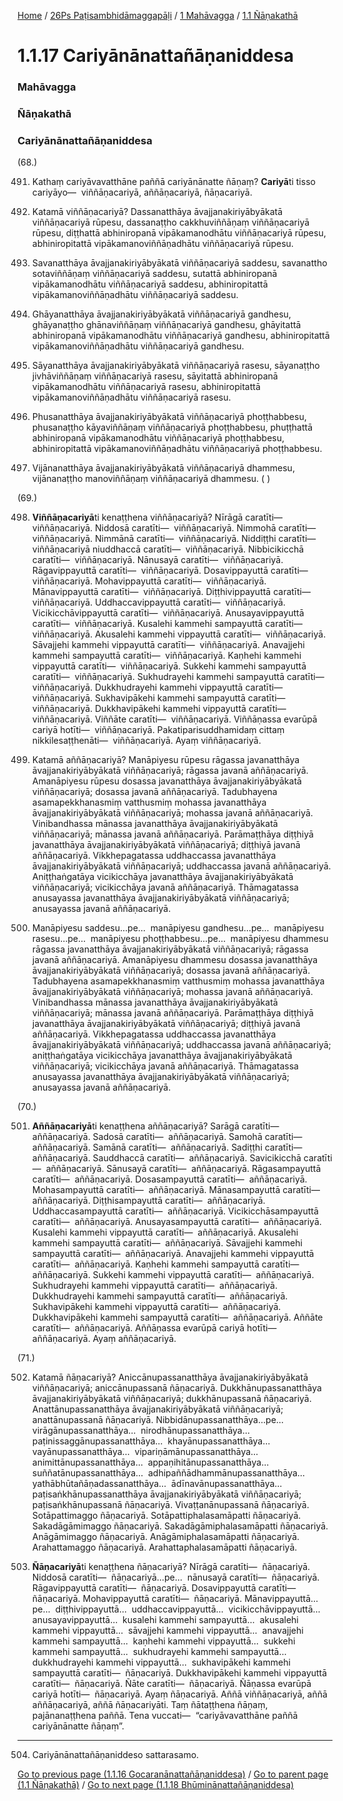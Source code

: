 
[Home](/) / [26Ps Paṭisambhidāmaggapāḷi](../../../26Ps.md) / [1 Mahāvagga](../../1.md) / [1.1 Ñāṇakathā](../1.1.md)

# 1.1.17 Cariyānānattañāṇaniddesa

### Mahāvagga

### Ñāṇakathā

### Cariyānānattañāṇaniddesa

(68.)

491. Kathaṃ cariyāvavatthāne paññā cariyānānatte ñāṇaṃ? **Cariyā**ti tisso cariyāyo—  viññāṇacariyā, aññāṇacariyā, ñāṇacariyā.

492. Katamā viññāṇacariyā? Dassanatthāya āvajjanakiriyābyākatā viññāṇacariyā rūpesu, dassanaṭṭho cakkhuviññāṇaṃ viññāṇacariyā rūpesu, diṭṭhattā abhiniropanā vipākamanodhātu viññāṇacariyā rūpesu, abhiniropitattā vipākamanoviññāṇadhātu viññāṇacariyā rūpesu.

493. Savanatthāya āvajjanakiriyābyākatā viññāṇacariyā saddesu, savanattho sotaviññāṇaṃ viññāṇacariyā saddesu, sutattā abhiniropanā vipākamanodhātu viññāṇacariyā saddesu, abhiniropitattā vipākamanoviññāṇadhātu viññāṇacariyā saddesu.

494. Ghāyanatthāya āvajjanakiriyābyākatā viññāṇacariyā gandhesu, ghāyanaṭṭho ghānaviññāṇaṃ viññāṇacariyā gandhesu, ghāyitattā abhiniropanā vipākamanodhātu viññāṇacariyā gandhesu, abhiniropitattā vipākamanoviññāṇadhātu viññāṇacariyā gandhesu.

495. Sāyanatthāya āvajjanakiriyābyākatā viññāṇacariyā rasesu, sāyanaṭṭho jivhāviññāṇaṃ viññāṇacariyā rasesu, sāyitattā abhiniropanā vipākamanodhātu viññāṇacariyā rasesu, abhiniropitattā vipākamanoviññāṇadhātu viññāṇacariyā rasesu.

496. Phusanatthāya āvajjanakiriyābyākatā viññāṇacariyā phoṭṭhabbesu, phusanaṭṭho kāyaviññāṇaṃ viññāṇacariyā phoṭṭhabbesu, phuṭṭhattā abhiniropanā vipākamanodhātu viññāṇacariyā phoṭṭhabbesu, abhiniropitattā vipākamanoviññāṇadhātu viññāṇacariyā phoṭṭhabbesu.

497. Vijānanatthāya āvajjanakiriyābyākatā viññāṇacariyā dhammesu, vijānanaṭṭho manoviññāṇaṃ viññāṇacariyā dhammesu. ( )

(69.)

498. **Viññāṇacariyā**ti kenaṭṭhena viññāṇacariyā? Nīrāgā caratīti—  viññāṇacariyā. Niddosā caratīti—  viññāṇacariyā. Nimmohā caratīti—  viññāṇacariyā. Nimmānā caratīti—  viññāṇacariyā. Niddiṭṭhi caratīti—  viññāṇacariyā niuddhaccā caratīti—  viññāṇacariyā. Nibbicikicchā caratīti—  viññāṇacariyā. Nānusayā caratīti—  viññāṇacariyā. Rāgavippayuttā caratīti—  viññāṇacariyā. Dosavippayuttā caratīti—  viññāṇacariyā. Mohavippayuttā caratīti—  viññāṇacariyā. Mānavippayuttā caratīti—  viññāṇacariyā. Diṭṭhivippayuttā caratīti—  viññāṇacariyā. Uddhaccavippayuttā caratīti—  viññāṇacariyā. Vicikicchāvippayuttā caratīti—  viññāṇacariyā. Anusayavippayuttā caratīti—  viññāṇacariyā. Kusalehi kammehi sampayuttā caratīti—  viññāṇacariyā. Akusalehi kammehi vippayuttā caratīti—  viññāṇacariyā. Sāvajjehi kammehi vippayuttā caratīti—  viññāṇacariyā. Anavajjehi kammehi sampayuttā caratīti—  viññāṇacariyā. Kaṇhehi kammehi vippayuttā caratīti—  viññāṇacariyā. Sukkehi kammehi sampayuttā caratīti—  viññāṇacariyā. Sukhudrayehi kammehi sampayuttā caratīti—  viññāṇacariyā. Dukkhudrayehi kammehi vippayuttā caratīti—  viññāṇacariyā. Sukhavipākehi kammehi sampayuttā caratīti—  viññāṇacariyā. Dukkhavipākehi kammehi vippayuttā caratīti—  viññāṇacariyā. Viññāte caratīti—  viññāṇacariyā. Viññāṇassa evarūpā cariyā hotīti—  viññāṇacariyā. Pakatiparisuddhamidaṃ cittaṃ nikkilesaṭṭhenāti—  viññāṇacariyā. Ayaṃ viññāṇacariyā.

499. Katamā aññāṇacariyā? Manāpiyesu rūpesu rāgassa javanatthāya āvajjanakiriyābyākatā viññāṇacariyā; rāgassa javanā aññāṇacariyā. Amanāpiyesu rūpesu dosassa javanatthāya āvajjanakiriyābyākatā viññāṇacariyā; dosassa javanā aññāṇacariyā. Tadubhayena asamapekkhanasmiṃ vatthusmiṃ mohassa javanatthāya āvajjanakiriyābyākatā viññāṇacariyā; mohassa javanā aññāṇacariyā. Vinibandhassa mānassa javanatthāya āvajjanakiriyābyākatā viññāṇacariyā; mānassa javanā aññāṇacariyā. Parāmaṭṭhāya diṭṭhiyā javanatthāya āvajjanakiriyābyākatā viññāṇacariyā; diṭṭhiyā javanā aññāṇacariyā. Vikkhepagatassa uddhaccassa javanatthāya āvajjanakiriyābyākatā viññāṇacariyā; uddhaccassa javanā aññāṇacariyā. Aniṭṭhaṅgatāya vicikicchāya javanatthāya āvajjanakiriyābyākatā viññāṇacariyā; vicikicchāya javanā aññāṇacariyā. Thāmagatassa anusayassa javanatthāya āvajjanakiriyābyākatā viññāṇacariyā; anusayassa javanā aññāṇacariyā.

500. Manāpiyesu saddesu…pe…  manāpiyesu gandhesu…pe…  manāpiyesu rasesu…pe…  manāpiyesu phoṭṭhabbesu…pe…  manāpiyesu dhammesu rāgassa javanatthāya āvajjanakiriyābyākatā viññāṇacariyā; rāgassa javanā aññāṇacariyā. Amanāpiyesu dhammesu dosassa javanatthāya āvajjanakiriyābyākatā viññāṇacariyā; dosassa javanā aññāṇacariyā. Tadubhayena asamapekkhanasmiṃ vatthusmiṃ mohassa javanatthāya āvajjanakiriyābyākatā viññāṇacariyā; mohassa javanā aññāṇacariyā. Vinibandhassa mānassa javanatthāya āvajjanakiriyābyākatā viññāṇacariyā; mānassa javanā aññāṇacariyā. Parāmaṭṭhāya diṭṭhiyā javanatthāya āvajjanakiriyābyākatā viññāṇacariyā; diṭṭhiyā javanā aññāṇacariyā. Vikkhepagatassa uddhaccassa javanatthāya āvajjanakiriyābyākatā viññāṇacariyā; uddhaccassa javanā aññāṇacariyā; aniṭṭhaṅgatāya vicikicchāya javanatthāya āvajjanakiriyābyākatā viññāṇacariyā; vicikicchāya javanā aññāṇacariyā. Thāmagatassa anusayassa javanatthāya āvajjanakiriyābyākatā viññāṇacariyā; anusayassa javanā aññāṇacariyā.

(70.)

501. **Aññāṇacariyā**ti kenaṭṭhena aññāṇacariyā? Sarāgā caratīti—  aññāṇacariyā. Sadosā caratīti—  aññāṇacariyā. Samohā caratīti—  aññāṇacariyā. Samānā caratīti—  aññāṇacariyā. Sadiṭṭhi caratīti—  aññāṇacariyā. Sauddhaccā caratīti—  aññāṇacariyā. Savicikicchā caratīti—  aññāṇacariyā. Sānusayā caratīti—  aññāṇacariyā. Rāgasampayuttā caratīti—  aññāṇacariyā. Dosasampayuttā caratīti—  aññāṇacariyā. Mohasampayuttā caratīti—  aññāṇacariyā. Mānasampayuttā caratīti—  aññāṇacariyā. Diṭṭhisampayuttā caratīti—  aññāṇacariyā. Uddhaccasampayuttā caratīti—  aññāṇacariyā. Vicikicchāsampayuttā caratīti—  aññāṇacariyā. Anusayasampayuttā caratīti—  aññāṇacariyā. Kusalehi kammehi vippayuttā caratīti—  aññāṇacariyā. Akusalehi kammehi sampayuttā caratīti—  aññāṇacariyā. Sāvajjehi kammehi sampayuttā caratīti—  aññāṇacariyā. Anavajjehi kammehi vippayuttā caratīti—  aññāṇacariyā. Kaṇhehi kammehi sampayuttā caratīti—  aññāṇacariyā. Sukkehi kammehi vippayuttā caratīti—  aññāṇacariyā. Sukhudrayehi kammehi vippayuttā caratīti—  aññāṇacariyā. Dukkhudrayehi kammehi sampayuttā caratīti—  aññāṇacariyā. Sukhavipākehi kammehi vippayuttā caratīti—  aññāṇacariyā. Dukkhavipākehi kammehi sampayuttā caratīti—  aññāṇacariyā. Aññāte caratīti—  aññāṇacariyā. Aññāṇassa evarūpā cariyā hotīti—  aññāṇacariyā. Ayaṃ aññāṇacariyā.

(71.)

502. Katamā ñāṇacariyā? Aniccānupassanatthāya āvajjanakiriyābyākatā viññāṇacariyā; aniccānupassanā ñāṇacariyā. Dukkhānupassanatthāya āvajjanakiriyābyākatā viññāṇacariyā; dukkhānupassanā ñāṇacariyā. Anattānupassanatthāya āvajjanakiriyābyākatā viññāṇacariyā; anattānupassanā ñāṇacariyā. Nibbidānupassanatthāya…pe…  virāgānupassanatthāya…  nirodhānupassanatthāya…  paṭinissaggānupassanatthāya…  khayānupassanatthāya…  vayānupassanatthāya…  vipariṇāmānupassanatthāya…  animittānupassanatthāya…  appaṇihitānupassanatthāya…  suññatānupassanatthāya…  adhipaññādhammānupassanatthāya…  yathābhūtañāṇadassanatthāya…  ādīnavānupassanatthāya…  paṭisaṅkhānupassanatthāya āvajjanakiriyābyākatā viññāṇacariyā; paṭisaṅkhānupassanā ñāṇacariyā. Vivaṭṭanānupassanā ñāṇacariyā. Sotāpattimaggo ñāṇacariyā. Sotāpattiphalasamāpatti ñāṇacariyā. Sakadāgāmimaggo ñāṇacariyā. Sakadāgāmiphalasamāpatti ñāṇacariyā. Anāgāmimaggo ñāṇacariyā. Anāgāmiphalasamāpatti ñāṇacariyā. Arahattamaggo ñāṇacariyā. Arahattaphalasamāpatti ñāṇacariyā.

503. **Ñāṇacariyā**ti kenaṭṭhena ñāṇacariyā? Nīrāgā caratīti—  ñāṇacariyā. Niddosā caratīti—  ñāṇacariyā…pe…  nānusayā caratīti—  ñāṇacariyā. Rāgavippayuttā caratīti—  ñāṇacariyā. Dosavippayuttā caratīti—  ñāṇacariyā. Mohavippayuttā caratīti—  ñāṇacariyā. Mānavippayuttā…pe…  diṭṭhivippayuttā…  uddhaccavippayuttā…  vicikicchāvippayuttā…  anusayavippayuttā…  kusalehi kammehi sampayuttā…  akusalehi kammehi vippayuttā…  sāvajjehi kammehi vippayuttā…  anavajjehi kammehi sampayuttā…  kaṇhehi kammehi vippayuttā…  sukkehi kammehi sampayuttā…  sukhudrayehi kammehi sampayuttā…  dukkhudrayehi kammehi vippayuttā…  sukhavipākehi kammehi sampayuttā caratīti—  ñāṇacariyā. Dukkhavipākehi kammehi vippayuttā caratīti—  ñāṇacariyā. Ñāte caratīti—  ñāṇacariyā. Ñāṇassa evarūpā cariyā hotīti—  ñāṇacariyā. Ayaṃ ñāṇacariyā. Aññā viññāṇacariyā, aññā aññāṇacariyā, aññā ñāṇacariyāti. Taṃ ñātaṭṭhena ñāṇaṃ, pajānanaṭṭhena paññā. Tena vuccati—  “cariyāvavatthāne paññā cariyānānatte ñāṇaṃ”.

---

504. Cariyānānattañāṇaniddeso sattarasamo.



[Go to previous page (1.1.16 Gocaranānattañāṇaniddesa)](1.1.16.md) / [Go to parent page (1.1 Ñāṇakathā)](../1.1.md) / [Go to next page (1.1.18 Bhūminānattañāṇaniddesa)](1.1.18.md)


